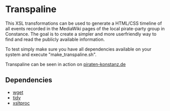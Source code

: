 Transpaline
===========

This XSL transformations can be used to generate a HTML/CSS timeline of all events recorded in the MediaWiki pages of the local pirate-party group in Constance. The goal is to create a simpler and more userfriendly way to find and read the publicly available information.

To test simply make sure you have all dependencies available on your system and execute "make_transpaline.sh".

Transpaline can be seen in action on [piraten-konstanz.de](http://piraten-konstanz.de/transparenz/)

Dependencies
------------

* [wget](http://www.gnu.org/software/wget/)
* [tidy](http://tidy.sourceforge.net/)
* [xsltproc](http://xmlsoft.org/XSLT/xsltproc2.html)
